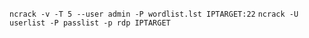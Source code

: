`ncrack -v -T 5 --user admin -P wordlist.lst IPTARGET:22`
`ncrack -U userlist -P passlist -p rdp IPTARGET`